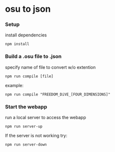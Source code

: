 # osu to json


### Setup
install dependencies
```
npm install
```

### Build a .osu file to .json
specify name of file to convert w/o extention
```
npm run compile [file]
```
example:
```
npm run compile "FREEDOM_DiVE_[FOUR_DIMENSIONS]"
```

### Start the webapp
run a local server to access the webapp
```
npm run server-up
```
If the server is not working try:
```
npm run server-down
```